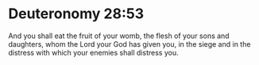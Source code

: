 # Deuteronomy 28:53

And you shall eat the fruit of your womb, the flesh of your sons and daughters, whom the Lord your God has given you, in the siege and in the distress with which your enemies shall distress you.
